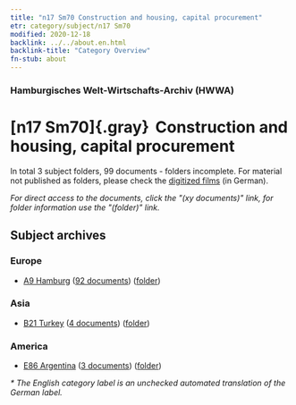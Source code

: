 ```yaml
---
title: "n17 Sm70 Construction and housing, capital procurement"
etr: category/subject/n17 Sm70
modified: 2020-12-18
backlink: ../../about.en.html
backlink-title: "Category Overview"
fn-stub: about
---
```


### Hamburgisches Welt-Wirtschafts-Archiv (HWWA)
# [n17 Sm70]{.gray}&#8201; Construction and housing, capital procurement&#160; 





In total 3 subject folders, 99 documents - folders incomplete.
For material not published as folders, please check the [digitized films](/film/h1_sh) (in German).

_For direct access to the documents, click the "(xy documents)" link, for folder information use the "(folder)" link._

## Subject archives



### Europe

- [A9 Hamburg](../../../geo/about.en.html#A9) (<a href="https://dfg-viewer.de/show/?tx_dlf[id]=https://pm20.zbw.eu/mets/sh/1409xx/140905/1452xx/145260/public.mets.en.xml" target="_blank">92 documents</a>) ([folder](http://purl.org/pressemappe20/folder/sh/140905,145260))

### Asia

- [B21 Turkey](../../../geo/about.en.html#B21) (<a href="https://dfg-viewer.de/show/?tx_dlf[id]=https://pm20.zbw.eu/mets/sh/1411xx/141111/1452xx/145260/public.mets.en.xml" target="_blank">4 documents</a>) ([folder](http://purl.org/pressemappe20/folder/sh/141111,145260))

### America

- [E86 Argentina](../../../geo/about.en.html#E86) (<a href="https://dfg-viewer.de/show/?tx_dlf[id]=https://pm20.zbw.eu/mets/sh/1416xx/141692/1452xx/145260/public.mets.en.xml" target="_blank">3 documents</a>) ([folder](http://purl.org/pressemappe20/folder/sh/141692,145260))


_* The English category label is an unchecked automated translation of the German label._

